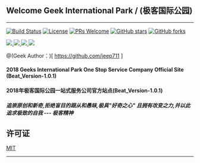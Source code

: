 ## Welcome Geek International Park / (极客国际公园)

-------------------

[![Build Status](https://travis-ci.org/shuzheng/zheng.svg?branch=master)](https://geekparks.github.io/) [![License](https://img.shields.io/badge/license-MIT-blue.svg)](LICENSE) [![PRs Welcome](https://img.shields.io/badge/PRs-welcome-brightgreen.svg)](https://geekparks.github.io/) [![GitHub stars](https://img.shields.io/github/stars/shuzheng/zheng.svg?style=social&label=Stars)](https://geekparks.github.io/) [![GitHub forks](https://img.shields.io/github/forks/shuzheng/zheng.svg?style=social&label=Fork)](https://geekparks.github.io/)

<p align="left">
  <a href="https://github.com/GeekParks">
    <img src="https://img.shields.io/badge/Beat_Version-1.0.1-blue.svg">
  </a>
  <a href="https://github.com/GeekParks">
    <img src="https://img.shields.io/badge/Open%20Source-%E2%9D%A4-brightgreen.svg">
  </a>
  <a href="https://github.com/GeekParks">
    <img src="https://img.shields.io/badge/License-GeekPark-lightgrey.svg">
  </a>
  <a href="https://github.com/GeekParks">
    <img src="https://img.shields.io/badge/Beat-1.0.1-red.svg">
  </a>
</p>

@(Geek Author：)[ https://github.com/jeep711 ]

#### 2018 Geeks International Park One Stop Service Company Official Site (Beat_Version-1.0.1)
#### 2018年极客国际公园一站式服务公司官方站点(Beat_Version-1.0.1) 
##### 追崇原创和新奇,拒绝盲目的跟从和愚昧,极具"好奇之心" 且拥有改变之力,并以此追求极致的自我 --- 极客精神


## 许可证

[MIT](LICENSE "MIT")


-------------------

